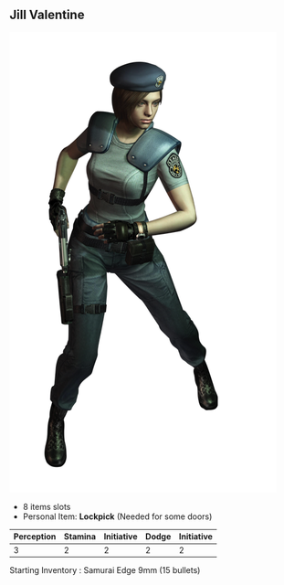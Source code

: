 Jill Valentine
----

![jill_valentine](./jill_valentine.png "Jill Valentine")

* 8 items slots
* Personal Item: **Lockpick** (Needed for some doors)

| Perception | Stamina | Initiative | Dodge | Initiative |
|------------|---------|------------|-------|------------|
| 3 | 2 | 2 | 2 | 2 |

Starting Inventory : Samurai Edge 9mm (15 bullets)
